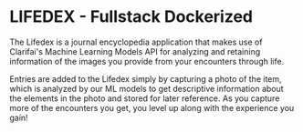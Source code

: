 # LIFEDEX - Fullstack Dockerized

The Lifedex is a journal encyclopedia application that makes use of Clarifai's Machine Learning Models API for analyzing and retaining information of the images you provide from your encounters through life.

Entries are added to the Lifedex simply by capturing a photo of the item, which is analyzed by our ML models to get descriptive information about the elements in the photo and stored for later reference. As you capture more of the encounters you get, you level up along with the experience you gain!

